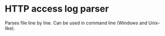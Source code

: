 # HTTP access log parser
Parses file line by line. Can be used in command line (Windows and Unix-like). 
